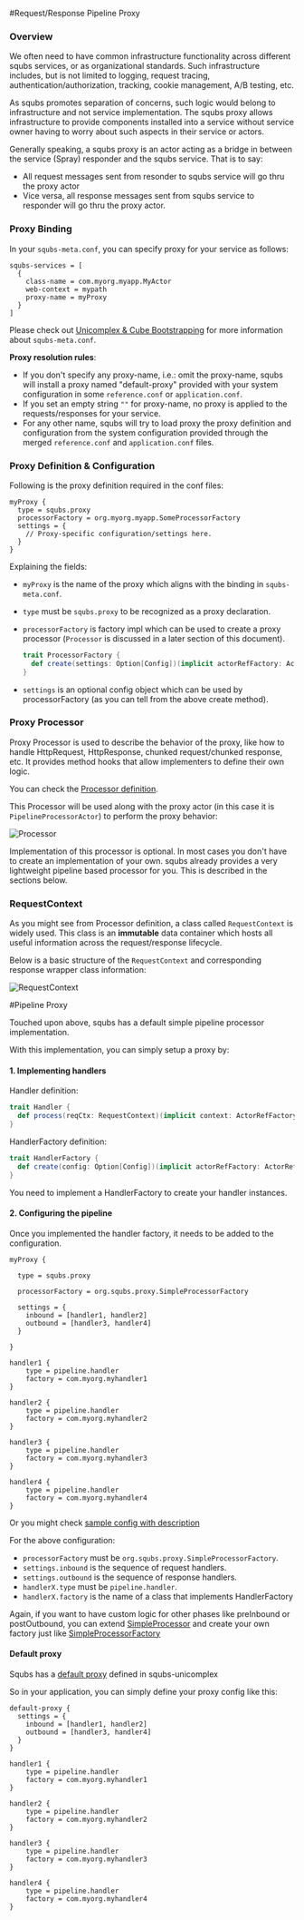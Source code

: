 #Request/Response Pipeline Proxy

### Overview
We often need to have common infrastructure functionality across different squbs
services, or as organizational standards. Such infrastructure includes, but is not
limited to logging, request tracing, authentication/authorization, tracking,
cookie management, A/B testing, etc.

As squbs promotes separation of concerns, such logic would belong to infrastructure
and not service implementation. The squbs proxy allows infrastructure to provide
components installed into a service without service owner having to worry about such
aspects in their service or actors.

Generally speaking, a squbs proxy is an actor acting as a bridge in between the
service (Spray) responder and the squbs service. That is to say:

* All request messages sent from resonder to squbs service will go thru the proxy actor
* Vice versa, all response messages sent from squbs service to responder will go thru the proxy actor.


### Proxy Binding

In your `squbs-meta.conf`, you can specify proxy for your service as follows:

```
squbs-services = [
  {
    class-name = com.myorg.myapp.MyActor
    web-context = mypath
    proxy-name = myProxy
  }
]
```

Please check out [Unicomplex & Cube Bootstrapping](bootstrap.md) for more
information about `squbs-meta.conf`.

**Proxy resolution rules**:

* If you don't specify any proxy-name, i.e.: omit the proxy-name, squbs will install
a proxy named "default-proxy" provided with your system configuration in some `reference.conf` or `application.conf`.
* If you set an empty string `""` for proxy-name, no proxy is applied to the
requests/responses for your service.
* For any other name, squbs will try to load proxy the proxy definition and configuration from the system configuration provided through the merged `reference.conf` and `application.conf` files.


### Proxy Definition & Configuration

Following is the proxy definition required in the conf files:


```
myProxy {
  type = squbs.proxy
  processorFactory = org.myorg.myapp.SomeProcessorFactory
  settings = {
    // Proxy-specific configuration/settings here.  
  }
}

```

Explaining the fields:

* `myProxy` is the name of the proxy which aligns with the binding in `squbs-meta.conf`.
* `type` must be `squbs.proxy` to be recognized as a proxy declaration.
* `processorFactory` is factory impl which can be used to create a proxy processor (`Processor` is discussed in a later section of this document).

   ```scala
   trait ProcessorFactory {
     def create(settings: Option[Config])(implicit actorRefFactory: ActorRefFactory): Option[Processor]
   }
   ```
* `settings` is an optional config object which can be used by processorFactory (as you can tell from the above create method).


### Proxy Processor

Proxy Processor is used to describe the behavior of the proxy, like how to handle HttpRequest, HttpResponse, chunked request/chunked response, etc.  It provides method hooks that allow implementers to define their own logic.

You can check the [Processor definition](../squbs-pipeline/src/main/scala/org/squbs/pipeline/Processor.scala).

This Processor will be used along with the proxy actor (in this case it is `PipelineProcessorActor`) to perform the proxy behavior:

![Processor](./img/Processor.jpg)

Implementation of this processor is optional. In most cases you don't have to create an implementation of your own. squbs already provides a very lightweight pipeline based processor for you. This is described in the sections below.


### RequestContext

As you might see from Processor definition, a class called `RequestContext` is widely used.
This class is an **immutable** data container which hosts all useful information across the request/response lifecycle.

Below is a basic structure of the `RequestContext` and corresponding response wrapper class information:

![RequestContext](./img/RequestContext.jpg)


#Pipeline Proxy

Touched upon above, squbs has a default simple pipeline processor implementation.

With this implementation, you can simply setup a proxy by:

#### 1. Implementing handlers

Handler definition:

```scala
trait Handler {
  def process(reqCtx: RequestContext)(implicit context: ActorRefFactory): Future[RequestContext]
}
```

HandlerFactory definition:

```scala
trait HandlerFactory {
  def create(config: Option[Config])(implicit actorRefFactory: ActorRefFactory): Option[Handler]
}
```

You need to implement a HandlerFactory to create your handler instances.

#### 2. Configuring the pipeline

Once you implemented the handler factory, it needs to be added to the configuration.

```
myProxy {

  type = squbs.proxy

  processorFactory = org.squbs.proxy.SimpleProcessorFactory

  settings = {
    inbound = [handler1, handler2]
    outbound = [handler3, handler4]
  }

}

handler1 {
	type = pipeline.handler
	factory = com.myorg.myhandler1
}

handler2 {
	type = pipeline.handler
	factory = com.myorg.myhandler2
}

handler3 {
	type = pipeline.handler
	factory = com.myorg.myhandler3
}

handler4 {
	type = pipeline.handler
	factory = com.myorg.myhandler4
}
```

Or you might check [sample config with description](../squbs-unicomplex/src/main/resources/reference.conf#L23)

For the above configuration:

* `processorFactory` must be `org.squbs.proxy.SimpleProcessorFactory`.
* `settings.inbound` is the sequence of request handlers.
* `settings.outbound` is the sequence of response handlers.
* `handlerX.type` must be `pipeline.handler`.
* `handlerX.factory` is the name of a class that implements HandlerFactory

Again, if you want to have custom logic for other phases like preInbound or postOutbound, you can extend [SimpleProcessor](../squbs-unicomplex/src/main/scala/org/squbs/proxy/SimpleProcessor.scala#L30) and create your own factory just like [SimpleProcessorFactory](../squbs-unicomplex/src/main/scala/org/squbs/proxy/SimpleProcessor.scala#L46)

####  Default proxy

Squbs has a [default proxy](../squbs-unicomplex/src/main/resources/reference.conf#L23) defined in squbs-unicomplex

So in your application, you can simply define your proxy config like this:

```
default-proxy {
  settings = {
    inbound = [handler1, handler2]
    outbound = [handler3, handler4]
  }
}

handler1 {
	type = pipeline.handler
	factory = com.myorg.myhandler1
}

handler2 {
	type = pipeline.handler
	factory = com.myorg.myhandler2
}

handler3 {
	type = pipeline.handler
	factory = com.myorg.myhandler3
}

handler4 {
	type = pipeline.handler
	factory = com.myorg.myhandler4
}

```
